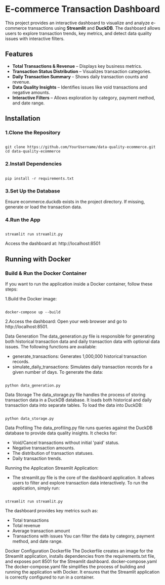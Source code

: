 # E-commerce Transaction Dashboard

This project provides an interactive dashboard to visualize and analyze e-commerce transactions using **Streamlit** and **DuckDB**. The dashboard allows users to explore transaction trends, key metrics, and detect data quality issues with interactive filters.

## Features
- **Total Transactions & Revenue** – Displays key business metrics.
- **Transaction Status Distribution** – Visualizes transaction categories.
- **Daily Transaction Summary** – Shows daily transaction counts and revenue.
- **Data Quality Insights** – Identifies issues like void transactions and negative amounts.
- **Interactive Filters** – Allows exploration by category, payment method, and date range.

## Installation
### 1.Clone the Repository
<pre><code>
git clone https://github.com/YourUsername/data-quality-ecommerce.git
cd data-quality-ecommerce
</code></pre>

### 2.Install Dependencies
<pre><code>
pip install -r requirements.txt
</code></pre>
  
### 3.Set Up the Database
Ensure ecommerce.duckdb exists in the project directory. If missing, generate or load the transaction data.

### 4.Run the App
<pre><code>
streamlit run streamlit.py
</code></pre>
Access the dashboard at: http://localhost:8501

## Running with Docker
### Build & Run the Docker Container
If you want to run the application inside a Docker container, follow these steps:

1.Build the Docker image:
<pre><code>
docker-compose up --build
</code></pre>

2.Access the dashboard: Open your web browser and go to http://localhost:8501.

Data Generation
The data_generation.py file is responsible for generating both historical transaction data and daily transaction data with optional data issues. The following functions are available:
- generate_transactions: Generates 1,000,000 historical transaction records.
- simulate_daily_transactions: Simulates daily transaction records for a given number of days.
To generate the data:
<pre><code>
python data_generation.py
</code></pre>

Data Storage
The data_storage.py file handles the process of storing transaction data in a DuckDB database. It loads both historical and daily transaction data into separate tables.
To load the data into DuckDB:
<pre><code>
python data_storage.py
</code></pre>
  
Data Profiling
The data_profiling.py file runs queries against the DuckDB database to provide data quality insights. It checks for:
- Void/Cancel transactions without initial 'paid' status.
- Negative transaction amounts.
- The distribution of transaction statuses.
- Daily transaction trends.

Running the Application
Streamlit Application:
- The streamlit.py file is the core of the dashboard application. It allows users to filter and explore transaction data interactively.
To run the application, simply run:
<pre><code>
streamlit run streamlit.py
</code></pre>
The dashboard provides key metrics such as:
- Total transactions
- Total revenue
- Average transaction amount
- Transactions with issues
You can filter the data by category, payment method, and date range.

Docker Configuration
Dockerfile
The Dockerfile creates an image for the Streamlit application, installs dependencies from the requirements.txt file, and exposes port 8501 for the Streamlit dashboard.
docker-compose.yaml
The docker-compose.yaml file simplifies the process of building and running the application with Docker. It ensures that the Streamlit application is correctly configured to run in a container.
